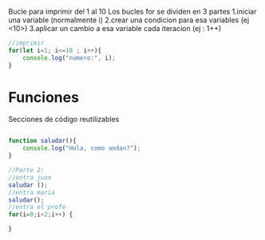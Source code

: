 Bucle para imprimir del 1 al 10
Los bucles for se dividen en 3 partes
1.iniciar una variable (normalmente i)
2.crear una condicion para esa variables (ej <10>)
3.aplicar un cambio a esa variable cada iteracion (ej : 1++)

```js
//imprimir
for(let i=1; i<=10 ; i++){
    console.log("numero:", i);
}
```
# Funciones
Secciones de código reutilizables
```js

function saludar(){
    console.log("Hola, como andan?");
}

//Parte 2: 
//entra juan
saludar ();
//entra maria
saludar();
//entra el profe
for(i=0;i<2;i++) {

}
